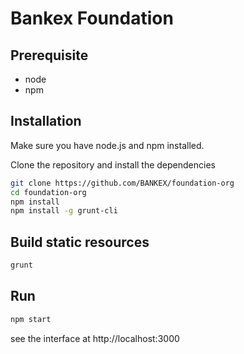 # Bankex Foundation

## Prerequisite
* node
* npm

## Installation
Make sure you have node.js and npm installed.

Clone the repository and install the dependencies

```bash
git clone https://github.com/BANKEX/foundation-org
cd foundation-org
npm install
npm install -g grunt-cli
```

## Build static resources

```bash
grunt
```

## Run

```bash
npm start
```

see the interface at http://localhost:3000
